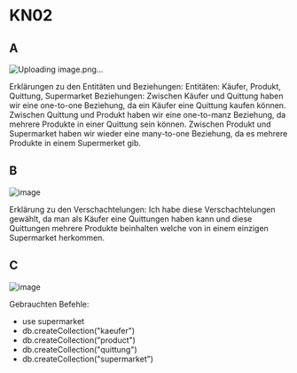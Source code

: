# KN02

## A
![Uploading image.png…]()

Erklärungen zu den Entitäten und Beziehungen:
    Entitäten: Käufer, Produkt, Quittung, Supermarket
    Beziehungen:
        Zwischen Käufer und Quittung haben wir eine one-to-one Beziehung, da ein Käufer eine Quittung kaufen können.
        Zwischen Quittung und Produkt haben wir eine one-to-manz Beziehung, da mehrere Produkte in einer Quittung sein können.
        Zwischen Produkt und Supermarket haben wir wieder eine many-to-one Beziehung, da es mehrere Produkte in einem Supermerket gib.

## B
![image](https://github.com/nikhilango/M164/assets/112620635/e62056dc-6a34-4966-9d0c-96ef53912226)

Erklärung zu den Verschachtelungen:
    Ich habe diese Verschachtelungen gewählt, da man als Käufer eine Quittungen haben kann und diese Quittungen mehrere Produkte beinhalten welche von in einem einzigen Supermarket herkommen.

## C
![image](https://github.com/nikhilango/M164/assets/112620635/43cb011a-a4f0-484a-b9d6-f0773df143c3)

Gebrauchten Befehle:
- use supermarket
- db.createCollection("kaeufer")
- db.createCollection("product")
- db.createCollection("quittung")
- db.createCollection("supermarket")
